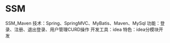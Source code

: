 # SSM
SSM_Maven
技术：Spring、SpringMVC、MyBatis、Maven、MySql
功能：登录、注册、退出登录、用户管理CURD操作
开发工具：idea
特色：idea分模块开发
